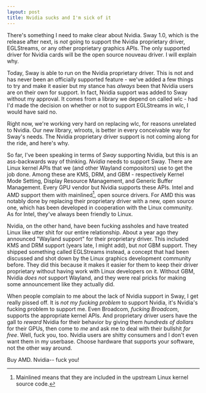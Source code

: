 ```yaml
---
layout: post
title: Nvidia sucks and I'm sick of it
---
```


There's something I need to make clear about Nvidia. Sway 1.0, which is the
release after next, is *not* going to support the Nvidia proprietary driver,
EGLStreams, or any other proprietary graphics APIs. The only supported driver
for Nvidia cards will be the open source nouveau driver. I will explain why.

Today, Sway is able to run on the Nvidia proprietary driver. This is not and has
never been an officially supported feature - we've added a few things to try and
make it easier but my stance has *always* been that Nvidia users are on their
own for support. In fact, Nvidia support was added to Sway without my approval.
It comes from a library we depend on called wlc - had I'd made the decision on
whether or not to support EGLStreams in wlc, I would have said no.

Right now, we're working very hard on replacing wlc, for reasons unrelated to
Nvidia. Our new library, wlroots, is better in every conceivable way for Sway's
needs. The Nvidia proprietary driver support is not coming along for the ride,
and here's why.

So far, I've been speaking in terms of *Sway* supporting Nvidia, but this is
an ass-backwards way of thinking. *Nvidia* needs to support Sway. There are
Linux kernel APIs that we (and other Wayland compositors) use to get the job
done. Among these are KMS, DRM, and GBM - respectively Kernel Mode Setting,
Display Resource Management, and Generic Buffer Management. Every GPU vendor
but Nvidia supports these APIs. Intel and AMD support them with mainlined[^1],
open source drivers. For AMD this was notably done by replacing their
proprietary driver with a new, open source one, which has been developed in
cooperation with the Linux community. As for Intel, they've always been friendly
to Linux.

Nvidia, on the other hand, have been fucking assholes and have treated Linux
like utter shit for our entire relationship. About a year ago they announced
"Wayland support" for their proprietary driver. This included KMS and DRM
support (years late, I might add), but *not* GBM support. They shipped something
called EGLStreams instead, a concept that had been discussed and shot down by
the Linux graphics development community before. They did this because it makes
it easier for them to keep their driver proprietary without having work with
Linux developers on it. Without GBM, Nvidia *does not* support Wayland, and they
were real pricks for making some announcement like they actually did.

When people complain to me about the lack of Nvidia support in Sway, I get
really pissed off. It is *not my fucking problem* to support Nvidia, it's
Nvidia's fucking problem to support me. Even Broadcom, *fucking Broadcom*,
supports the appropriate kernel APIs. And proprietary driver users have the gall
to *reward* Nvidia for their behavior by giving them *hundreds of dollars* for
their GPUs, then come to *me* and ask me to deal with their bullshit *for free*.
Well, fuck you, too. Nvidia users are shitty consumers and I don't even want
them in my userbase. Choose hardware that supports your software, not the other
way around.

Buy AMD. Nvidia-- fuck you!

[^1]: Mainlined means that they are included in the upstream Linux kernel source code.
